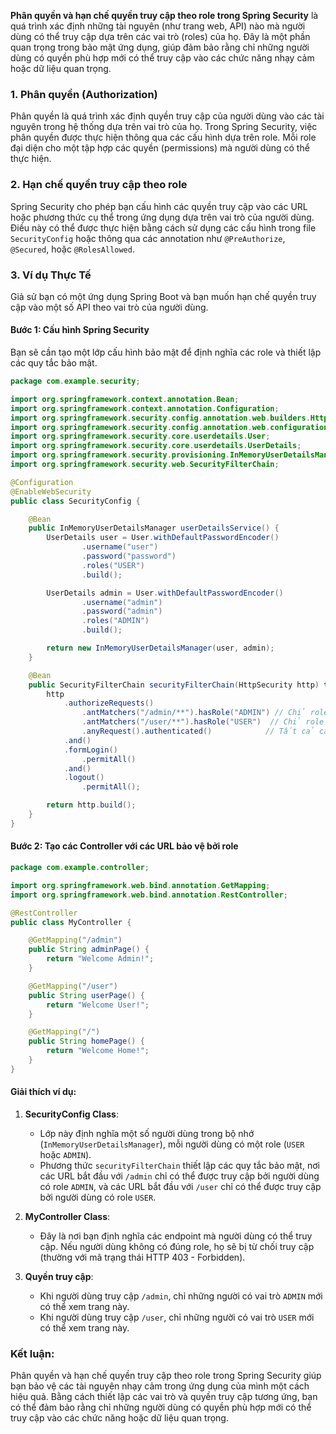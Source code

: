 **Phân quyền và hạn chế quyền truy cập theo role trong Spring Security** là quá trình xác định những tài nguyên (như trang web, API) nào mà người dùng có thể truy cập dựa trên các vai trò (roles) của họ. Đây là một phần quan trọng trong bảo mật ứng dụng, giúp đảm bảo rằng chỉ những người dùng có quyền phù hợp mới có thể truy cập vào các chức năng nhạy cảm hoặc dữ liệu quan trọng.

### 1. **Phân quyền (Authorization)**
Phân quyền là quá trình xác định quyền truy cập của người dùng vào các tài nguyên trong hệ thống dựa trên vai trò của họ. Trong Spring Security, việc phân quyền được thực hiện thông qua các cấu hình dựa trên role. Mỗi role đại diện cho một tập hợp các quyền (permissions) mà người dùng có thể thực hiện.

### 2. **Hạn chế quyền truy cập theo role**
Spring Security cho phép bạn cấu hình các quyền truy cập vào các URL hoặc phương thức cụ thể trong ứng dụng dựa trên vai trò của người dùng. Điều này có thể được thực hiện bằng cách sử dụng các cấu hình trong file `SecurityConfig` hoặc thông qua các annotation như `@PreAuthorize`, `@Secured`, hoặc `@RolesAllowed`.

### 3. **Ví dụ Thực Tế**

Giả sử bạn có một ứng dụng Spring Boot và bạn muốn hạn chế quyền truy cập vào một số API theo vai trò của người dùng.

#### **Bước 1: Cấu hình Spring Security**

Bạn sẽ cần tạo một lớp cấu hình bảo mật để định nghĩa các role và thiết lập các quy tắc bảo mật.

```java
package com.example.security;

import org.springframework.context.annotation.Bean;
import org.springframework.context.annotation.Configuration;
import org.springframework.security.config.annotation.web.builders.HttpSecurity;
import org.springframework.security.config.annotation.web.configuration.EnableWebSecurity;
import org.springframework.security.core.userdetails.User;
import org.springframework.security.core.userdetails.UserDetails;
import org.springframework.security.provisioning.InMemoryUserDetailsManager;
import org.springframework.security.web.SecurityFilterChain;

@Configuration
@EnableWebSecurity
public class SecurityConfig {

    @Bean
    public InMemoryUserDetailsManager userDetailsService() {
        UserDetails user = User.withDefaultPasswordEncoder()
                .username("user")
                .password("password")
                .roles("USER")
                .build();

        UserDetails admin = User.withDefaultPasswordEncoder()
                .username("admin")
                .password("admin")
                .roles("ADMIN")
                .build();

        return new InMemoryUserDetailsManager(user, admin);
    }

    @Bean
    public SecurityFilterChain securityFilterChain(HttpSecurity http) throws Exception {
        http
            .authorizeRequests()
                .antMatchers("/admin/**").hasRole("ADMIN") // Chỉ role ADMIN mới được truy cập
                .antMatchers("/user/**").hasRole("USER")  // Chỉ role USER mới được truy cập
                .anyRequest().authenticated()            // Tất cả các request khác phải được xác thực
            .and()
            .formLogin()
                .permitAll()
            .and()
            .logout()
                .permitAll();

        return http.build();
    }
}
```

#### **Bước 2: Tạo các Controller với các URL bảo vệ bởi role**

```java
package com.example.controller;

import org.springframework.web.bind.annotation.GetMapping;
import org.springframework.web.bind.annotation.RestController;

@RestController
public class MyController {

    @GetMapping("/admin")
    public String adminPage() {
        return "Welcome Admin!";
    }

    @GetMapping("/user")
    public String userPage() {
        return "Welcome User!";
    }

    @GetMapping("/")
    public String homePage() {
        return "Welcome Home!";
    }
}
```

#### **Giải thích ví dụ:**

1. **SecurityConfig Class**:
    - Lớp này định nghĩa một số người dùng trong bộ nhớ (`InMemoryUserDetailsManager`), mỗi người dùng có một role (`USER` hoặc `ADMIN`).
    - Phương thức `securityFilterChain` thiết lập các quy tắc bảo mật, nơi các URL bắt đầu với `/admin` chỉ có thể được truy cập bởi người dùng có role `ADMIN`, và các URL bắt đầu với `/user` chỉ có thể được truy cập bởi người dùng có role `USER`.

2. **MyController Class**:
    - Đây là nơi bạn định nghĩa các endpoint mà người dùng có thể truy cập. Nếu người dùng không có đúng role, họ sẽ bị từ chối truy cập (thường với mã trạng thái HTTP 403 - Forbidden).

3. **Quyền truy cập**:
    - Khi người dùng truy cập `/admin`, chỉ những người có vai trò `ADMIN` mới có thể xem trang này.
    - Khi người dùng truy cập `/user`, chỉ những người có vai trò `USER` mới có thể xem trang này.

### **Kết luận:**

Phân quyền và hạn chế quyền truy cập theo role trong Spring Security giúp bạn bảo vệ các tài nguyên nhạy cảm trong ứng dụng của mình một cách hiệu quả. Bằng cách thiết lập các vai trò và quyền truy cập tương ứng, bạn có thể đảm bảo rằng chỉ những người dùng có quyền phù hợp mới có thể truy cập vào các chức năng hoặc dữ liệu quan trọng.
